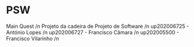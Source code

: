 # PSW
Main Quest /n
Projeto da cadeira de Projeto de Software /n
up202006725 - António Lopes /n
up202006727 - Francisco Câmara /n
up202005500 - Francisco Vilarinho /n
